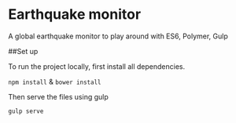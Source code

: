 # Earthquake monitor

A global earthquake monitor to play around with ES6, Polymer, Gulp

##Set up

To run the project locally, first install all dependencies.

`npm install` & `bower install`

Then serve the files using gulp

`gulp serve`


